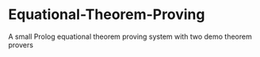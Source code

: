 # Equational-Theorem-Proving
A small Prolog equational theorem proving system with two demo theorem provers
